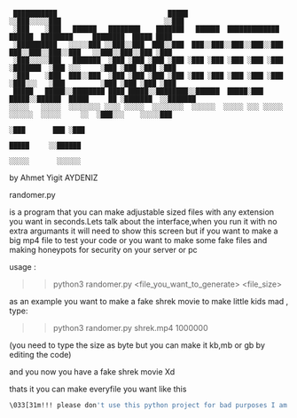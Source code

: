```
 ███████████                            █████                                                                    
░░███░░░░░███                          ░░███                                                                     
 ░███    ░███   ██████   ████████    ███████   ██████  █████████████    ██████  ████████     ████████  █████ ████
 ░██████████   ░░░░░███ ░░███░░███  ███░░███  ███░░███░░███░░███░░███  ███░░███░░███░░███   ░░███░░███░░███ ░███ 
 ░███░░░░░███   ███████  ░███ ░███ ░███ ░███ ░███ ░███ ░███ ░███ ░███ ░███████  ░███ ░░░     ░███ ░███ ░███ ░███ 
 ░███    ░███  ███░░███  ░███ ░███ ░███ ░███ ░███ ░███ ░███ ░███ ░███ ░███░░░   ░███         ░███ ░███ ░███ ░███ 
 █████   █████░░████████ ████ █████░░████████░░██████  █████░███ █████░░██████  █████     ██ ░███████  ░░███████ 
░░░░░   ░░░░░  ░░░░░░░░ ░░░░ ░░░░░  ░░░░░░░░  ░░░░░░  ░░░░░ ░░░ ░░░░░  ░░░░░░  ░░░░░     ░░  ░███░░░    ░░░░░███ 
                                                                                             ░███       ███ ░███ 
                                                                                             █████     ░░██████  
                                                                                            ░░░░░       ░░░░░░  
```

by Ahmet Yigit AYDENIZ


randomer.py

is a program that you can make adjustable sized files
with any extension you want in seconds.Lets talk about
the interface,when you run it with no extra argumants 
it will need to show this screen but if you want to make
a big mp4 file to test your code or you want to make some
fake files and making honeypots for security on your server
or pc 

usage :
>> python3 randomer.py   <file_you_want_to_generate>    <file_size>

as an example you want to make a fake shrek movie to make little
kids mad , type:
>> python3 randomer.py shrek.mp4 1000000

(you need to type the size as byte but you can make it kb,mb or gb by editing the code)

and you now you have a fake shrek movie Xd

thats it you can make everyfile you want like this

```sh
\033[31m!!! please don't use this python project for bad purposes I am not responsible for what you done with this code !!!\033[0m
```
